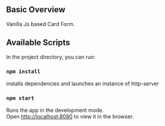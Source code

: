 ## Basic Overview

Vanilla Js based Card Form.

## Available Scripts

In the project directory, you can run:

### `npm install`

installs dependencies and launches an instance of http-server<br>

### `npm start`

Runs the app in the development mode.<br>
Open [http://localhost:8080](http://localhost:8080) to view it in the browser.
